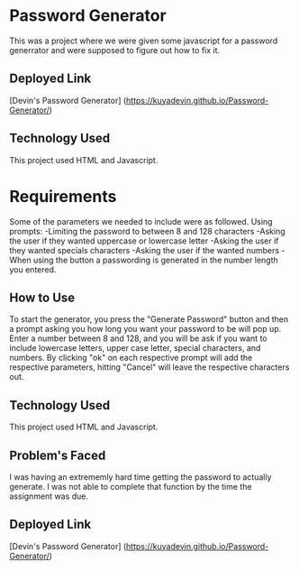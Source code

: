 # Password Generator
This was a project where we were given some javascript for a password generrator and were supposed to figure out how to fix it.

## Deployed Link
[Devin's Password Generator] (https://kuyadevin.github.io/Password-Generator/)

## Technology Used
This project used HTML and Javascript.

# Requirements
Some of the parameters we needed to include were as followed.
Using prompts:
-Limiting the password to between 8 and 128 characters
-Asking the user if they wanted uppercase or lowercase letter
-Asking the user if they wanted specials characters
-Asking the user if the wanted numbers
-When using the button a passwording is generated in the number length you entered.

## How to Use
To start the generator, you press the "Generate Password" button and then a prompt asking you how long you want your password to be will pop up. Enter a number between 8 and 128, and you will be ask if you want to include lowercase letters, upper case letter, special characters, and numbers. By clicking "ok" on each respective prompt will add the respective parameters, hitting "Cancel" will leave the respective characters out.

## Technology Used
This project used HTML and Javascript.

## Problem's Faced
I was having an extrememly hard time getting the password to actually generate. I was not able to complete that function by the time the assignment was due.

## Deployed Link
[Devin's Password Generator] (https://kuyadevin.github.io/Password-Generator/)